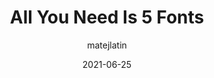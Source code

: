 ---
author: matejlatin
date: 2021-06-25
permalink: false
publisher: uxdesigncc
tags:
  - design
  - typography
  - fonts
target_url: https://uxdesign.cc/all-you-need-is-5-fonts-1166690768a
title: All You Need Is 5 Fonts
---